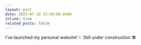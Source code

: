 ```yaml
---
layout: post
date: 2025-07-10 15:59:00-0400
inline: true
related_posts: false
---
```


I've launched my personal website! ✨ Still under construction 🛠️
